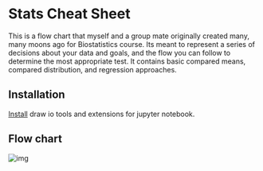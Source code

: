 # Stats Cheat Sheet

This is a flow chart that myself and a group mate originally created many, many moons ago for Biostatistics course.  Its meant to represent a series of decisions about your data and goals, and the flow you can follow to determine the most appropriate test.  It contains basic compared means, compared distribution, and regression approaches.

## Installation
[Install](https://github.com/QuantStack/jupyterlab-drawio)  draw io tools and extensions for jupyter notebook.

## Flow chart

![img](https://github.com/bdkech/stats_cheatsheet/imgs/stats_flowchart.svg)

